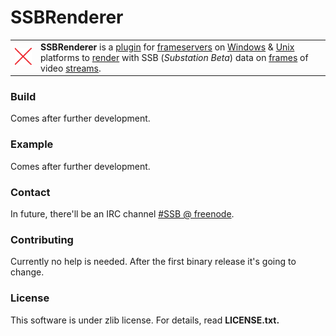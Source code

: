 # SSBRenderer
<table border=0><tr>
<td><img src=src/res/logo.bmp /></td>
<td><b>SSBRenderer</b> is a <a href=http://en.wikipedia.org/wiki/Plug-in_%28computing%29>plugin</a> for <a href=http://en.wikipedia.org/wiki/Frameserver>frameservers</a> on <a href=http://en.wikipedia.org/wiki/Microsoft_Windows>Windows</a> & <a href=http://en.wikipedia.org/wiki/Unix>Unix</a> platforms to <a href=http://en.wikipedia.org/wiki/Rendering_%28computer_graphics%29>render</a> with SSB (<i>Substation Beta</i>) data on <a href=http://en.wikipedia.org/wiki/Film_frame>frames</a> of video <a href=http://en.wikipedia.org/wiki/Streaming_media>streams</a>.</td>
</tr></table>

### Build
Comes after further development.

### Example
Comes after further development.

### Contact
In future, there'll be an IRC channel [#SSB @ freenode](irc://#SSB@chat.freenode.net/).

### Contributing
Currently no help is needed. After the first binary release it's going to change.

### License
This software is under zlib license. For details, read <b>LICENSE.txt<b>.